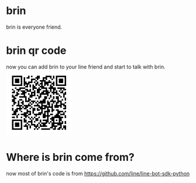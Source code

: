 # brin
brin is everyone friend.

# brin qr code
now you can add brin to your line friend and start to talk with brin.<br />
![alt text](https://github.com/isbig/brin/blob/master/Picture/brin%20qr%20code.png?raw=true)

# Where is brin come from?
now most of brin's code is from 
https://github.com/line/line-bot-sdk-python
